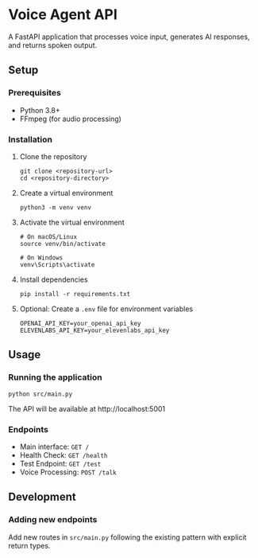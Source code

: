 # Voice Agent API

A FastAPI application that processes voice input, generates AI responses, and returns spoken output.

## Setup

### Prerequisites
- Python 3.8+
- FFmpeg (for audio processing)

### Installation

1. Clone the repository
   ```
   git clone <repository-url>
   cd <repository-directory>
   ```

2. Create a virtual environment
   ```
   python3 -m venv venv
   ```

3. Activate the virtual environment
   ```
   # On macOS/Linux
   source venv/bin/activate
   
   # On Windows
   venv\Scripts\activate
   ```

4. Install dependencies
   ```
   pip install -r requirements.txt
   ```

5. Optional: Create a `.env` file for environment variables
   ```
   OPENAI_API_KEY=your_openai_api_key
   ELEVENLABS_API_KEY=your_elevenlabs_api_key
   ```

## Usage

### Running the application
```
python src/main.py
```

The API will be available at http://localhost:5001

### Endpoints

- Main interface: `GET /`
- Health Check: `GET /health`
- Test Endpoint: `GET /test`
- Voice Processing: `POST /talk`

## Development

### Adding new endpoints
Add new routes in `src/main.py` following the existing pattern with explicit return types.
